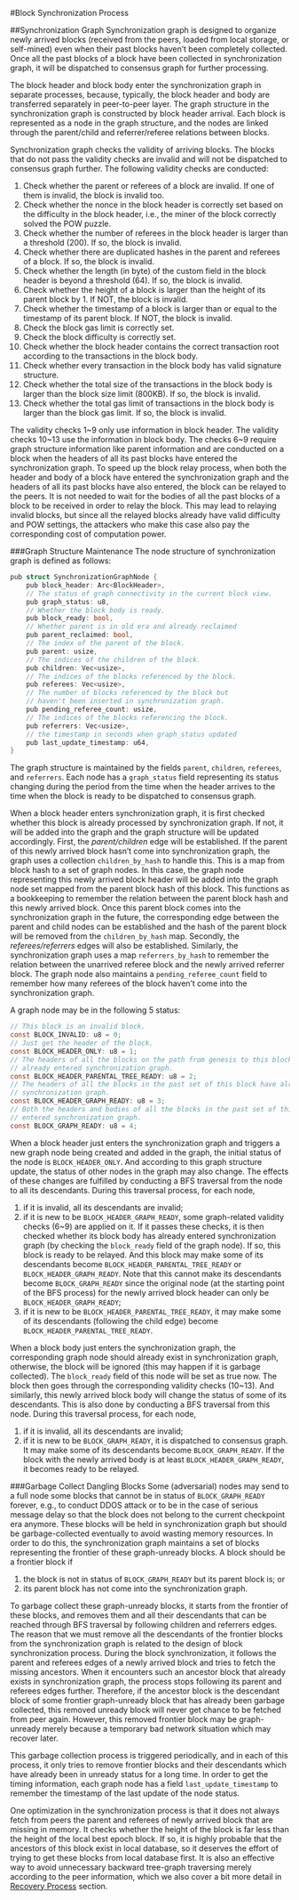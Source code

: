 #Block Synchronization Process

##Synchronization Graph
Synchronization graph is designed to organize newly arrived blocks (received from the peers, loaded from local storage, or self-mined) even when their past blocks haven’t been completely collected. Once all the past blocks of a block have been collected in synchronization graph, it will be dispatched to consensus graph for further processing.

The block header and block body enter the synchronization graph in separate processes, because, typically, the block header and body are transferred separately in peer-to-peer layer. The graph structure in the synchronization graph is constructed by block header arrival. Each block is represented as a node in the graph structure, and the nodes are linked through the parent/child and referrer/referee relations between blocks. 

Synchronization graph checks the validity of arriving blocks. The blocks that do not pass the validity checks are invalid and will not be dispatched to consensus graph further. The following validity checks are conducted:

1.	Check whether the parent or referees of a block are invalid. If one of them is invalid, the block is invalid too. 
2.	Check whether the nonce in the block header is correctly set based on the difficulty in the block header, i.e., the miner of the block correctly solved the POW puzzle.
3.	Check whether the number of referees in the block header is larger than a threshold (200). If so, the block is invalid.
4.	Check whether there are duplicated hashes in the parent and referees of a block. If so, the block is invalid.
5.	Check whether the length (in byte) of the custom field in the block header is beyond a threshold (64). If so, the block is invalid.
6.	Check whether the height of a block is larger than the height of its parent block by 1. If NOT, the block is invalid.
7.	Check whether the timestamp of a block is larger than or equal to the timestamp of its parent block. If NOT, the block is invalid.
8.	Check the block gas limit is correctly set. 
9.	Check the block difficulty is correctly set.
10.	Check whether the block header contains the correct transaction root according to the transactions in the block body.
11.	Check whether every transaction in the block body has valid signature structure.
12.	Check whether the total size of the transactions in the block body is larger than the block size limit (800KB). If so, the block is invalid.
13.	Check whether the total gas limit of transactions in the block body is larger than the block gas limit. If so, the block is invalid.

The validity checks 1~9 only use information in block header. The validity checks 10~13 use the information in block body. The checks 6~9 require graph structure information like parent information and are conducted on a block when the headers of all its past blocks have entered the synchronization graph. To speed up the block relay process, when both the header and body of a block have entered the synchronization graph and the headers of all its past blocks have also entered, the block can be relayed to the peers. It is not needed to wait for the bodies of all the past blocks of a block to be received in order to relay the block. This may lead to relaying invalid blocks, but since all the relayed blocks already have valid difficulty and POW settings, the attackers who make this case also pay the corresponding cost of computation power. 

###Graph Structure Maintenance
The node structure of synchronization graph is defined as follows:
```c
pub struct SynchronizationGraphNode {
    pub block_header: Arc<BlockHeader>,
    // The status of graph connectivity in the current block view.
    pub graph_status: u8,
    // Whether the block body is ready.
    pub block_ready: bool,
    // Whether parent is in old era and already reclaimed
    pub parent_reclaimed: bool,
    // The index of the parent of the block.
    pub parent: usize,
    // The indices of the children of the block.
    pub children: Vec<usize>,
    // The indices of the blocks referenced by the block.
    pub referees: Vec<usize>,
    // The number of blocks referenced by the block but
    // haven't been inserted in synchronization graph.
    pub pending_referee_count: usize,
    // The indices of the blocks referencing the block.
    pub referrers: Vec<usize>,
    // the timestamp in seconds when graph_status updated
    pub last_update_timestamp: u64,
}

```

The graph structure is maintained by the fields `parent`, `children`, `referees`, and `referrers`. Each node has a `graph_status` field representing its status changing during the period from the time when the header arrives to the time when the block is ready to be dispatched to consensus graph. 

When a block header enters synchronization graph, it is first checked whether this block is already processed by synchronization graph. 
If not, it will be added into the graph and the graph structure will be updated accordingly. 
First, the *parent/children* edge will be established. 
If the parent of this newly arrived block hasn’t come into synchronization graph, the graph uses a collection `children_by_hash` to handle this. 
This is a map from block hash to a set of graph nodes. 
In this case, the graph node representing this newly arrived block header will be added into the graph node set mapped from the parent block hash of this block. 
This functions as a bookkeeping to remember the relation between the parent block hash and this newly arrived block. 
Once this parent block comes into the synchronization graph in the future, the corresponding edge between the parent and child nodes can be established and the hash of the parent block will be removed from the `children_by_hash` map. 
Secondly, the *referees/referrers* edges will also be established. 
Similarly, the synchronization graph uses a map `referrers_by_hash` to remember the relation between the unarrived referee block and the newly arrived referrer block. 
The graph node also maintains a `pending_referee_count` field to remember how many referees of the block haven’t come into the synchronization graph.

A graph node may be in the following 5 status:
```c
// This block is an invalid block.
const BLOCK_INVALID: u8 = 0;
// Just get the header of the block.
const BLOCK_HEADER_ONLY: u8 = 1;
// The headers of all the blocks on the path from genesis to this block have
// already entered synchronization graph. 
const BLOCK_HEADER_PARENTAL_TREE_READY: u8 = 2;
// The headers of all the blocks in the past set of this block have already entered
// synchronization graph. 
const BLOCK_HEADER_GRAPH_READY: u8 = 3;
// Both the headers and bodies of all the blocks in the past set of this block have
// entered synchronization graph.
const BLOCK_GRAPH_READY: u8 = 4;
```

When a block header just enters the synchronization graph and triggers a new graph node being created and added in the graph, the initial status of the node is `BLOCK_HEADER_ONLY`. 
And according to this graph structure update, the status of other nodes in the graph may also change. 
The effects of these changes are fulfilled by conducting a BFS traversal from the node to all its descendants. 
During this traversal process, for each node, 
1) if it is invalid, all its descendants are invalid; 
2) if it is new to be `BLOCK_HEADER_GRAPH_READY`, some graph-related validity checks (6~9) are applied on it. 
If it passes these checks, it is then checked whether its block body has already entered synchronization graph (by checking the `block_ready` field of the graph node). 
If so, this block is ready to be relayed. And this block may make some of its descendants become `BLOCK_HEADER_PARENTAL_TREE_READY` or `BLOCK_HEADER_GRAPH_READY`. 
Note that this cannot make its descendants become `BLOCK_GRAPH_READY` since the original node (at the starting point of the BFS process) for the newly arrived block header can only be `BLOCK_HEADER_GRAPH_READY`; 
3) if it is new to be `BLOCK_HEADER_PARENTAL_TREE_READY`, it may make some of its descendants (following the child edge) become `BLOCK_HEADER_PARENTAL_TREE_READY`.

When a block body just enters the synchronization graph, the corresponding graph node should already exist in synchronization graph, otherwise, the block will be ignored (this may happen if it is garbage collected). 
The `block_ready` field of this node will be set as true now. 
The block then goes through the corresponding validity checks (10~13). 
And similarly, this newly arrived block body will change the status of some of its descendants. 
This is also done by conducting a BFS traversal from this node. 
During this traversal process, for each node, 
1) if it is invalid, all its descendants are invalid; 
2) if it is new to be `BLOCK_GRAPH_READY`, it is dispatched to consensus graph. 
It may make some of its descendants become `BLOCK_GRAPH_READY`. 
If the block with the newly arrived body is at least `BLOCK_HEADER_GRAPH_READY`, it becomes ready to be relayed.

###Garbage Collect Dangling Blocks
Some (adversarial) nodes may send to a full node some blocks that cannot be in status of `BLOCK_GRAPH_READY` forever, e.g., to conduct DDOS attack or to be in the case of serious message delay so that the block does not belong to the current checkpoint era anymore. 
These blocks will be held in synchronization graph but should be garbage-collected eventually to avoid wasting memory resources. 
In order to do this, the synchronization graph maintains a set of blocks representing the frontier of these graph-unready blocks. 
A block should be a frontier block if 
1) the block is not in status of `BLOCK_GRAPH_READY` but its parent block is; or 
2) its parent block has not come into the synchronization graph. 

To garbage collect these graph-unready blocks, it starts from the frontier of these blocks, and removes them and all their descendants that can be reached through BFS traversal by following children and referrers edges. 
The reason that we must remove all the descendants of the frontier blocks from the synchronization graph is related to the design of block synchronization process. 
During the block synchronization, it follows the parent and referees edges of a newly arrived block and tries to fetch the missing ancestors. 
When it encounters such an ancestor block that already exists in synchronization graph, the process stops following its parent and referees edges further. 
Therefore, if the ancestor block is the descendant block of some frontier graph-unready block that has already been garbage collected, this removed unready block will never get chance to be fetched from peer again. 
However, this removed frontier block may be graph-unready merely because a temporary bad network situation which may recover later.

This garbage collection process is triggered periodically, and in each of this process, it only tries to remove frontier blocks and their descendants which have already been in unready status for a long time. 
In order to get the timing information, each graph node has a field `last_update_timestamp` to remember the timestamp of the last update of the node status.

One optimization in the synchronization process is that it does not always fetch from peers the parent and referees of newly arrived block that are missing in memory. 
It checks whether the height of the block is far less than the height of the local best epoch block. 
If so, it is highly probable that the ancestors of this block exist in local database, so it deserves the effort of trying to get these blocks from local database first. 
It is also an effective way to avoid unnecessary backward tree-graph traversing merely according to the peer information, which we also cover a bit more detail in [Recovery Process](recovery.md) section. 


